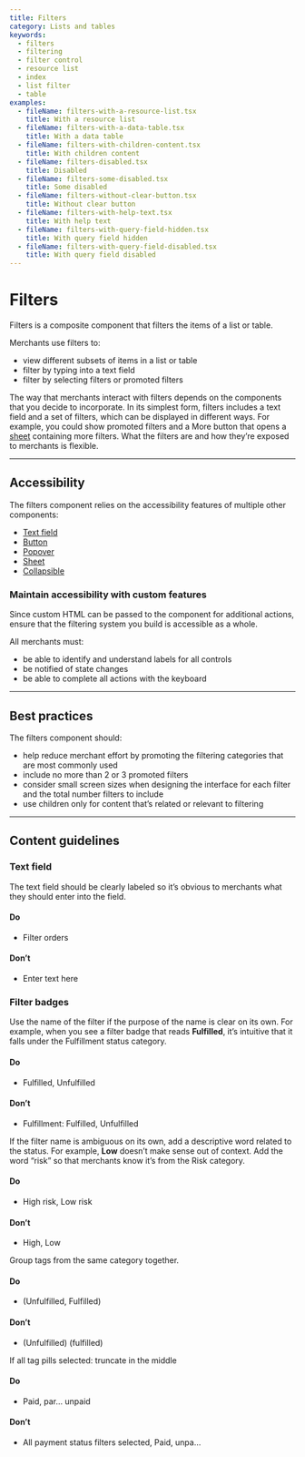 ```yaml
---
title: Filters
category: Lists and tables
keywords:
  - filters
  - filtering
  - filter control
  - resource list
  - index
  - list filter
  - table
examples:
  - fileName: filters-with-a-resource-list.tsx
    title: With a resource list
  - fileName: filters-with-a-data-table.tsx
    title: With a data table
  - fileName: filters-with-children-content.tsx
    title: With children content
  - fileName: filters-disabled.tsx
    title: Disabled
  - fileName: filters-some-disabled.tsx
    title: Some disabled
  - fileName: filters-without-clear-button.tsx
    title: Without clear button
  - fileName: filters-with-help-text.tsx
    title: With help text
  - fileName: filters-with-query-field-hidden.tsx
    title: With query field hidden
  - fileName: filters-with-query-field-disabled.tsx
    title: With query field disabled
---
```


# Filters

Filters is a composite component that filters the items of a list or table.

Merchants use filters to:

- view different subsets of items in a list or table
- filter by typing into a text field
- filter by selecting filters or promoted filters

The way that merchants interact with filters depends on the components that you decide to incorporate. In its simplest form, filters includes a text field and a set of filters, which can be displayed in different ways. For example, you could show promoted filters and a More button that opens a [sheet](https://polaris.shopify.com/components/sheet) containing more filters. What the filters are and how they’re exposed to merchants is flexible.

---

## Accessibility

The filters component relies on the accessibility features of multiple other components:

- [Text field](https://polaris.shopify.com/components/text-field)
- [Button](https://polaris.shopify.com/components/button)
- [Popover](https://polaris.shopify.com/components/popover)
- [Sheet](https://polaris.shopify.com/components/sheet)
- [Collapsible](https://polaris.shopify.com/components/collapsible)

### Maintain accessibility with custom features

Since custom HTML can be passed to the component for additional actions, ensure that the filtering system you build is accessible as a whole.

All merchants must:

- be able to identify and understand labels for all controls
- be notified of state changes
- be able to complete all actions with the keyboard

---

## Best practices

The filters component should:

- help reduce merchant effort by promoting the filtering categories that are most commonly used
- include no more than 2 or 3 promoted filters
- consider small screen sizes when designing the interface for each filter and the total number filters to include
- use children only for content that’s related or relevant to filtering

---

## Content guidelines

### Text field

The text field should be clearly labeled so it’s obvious to merchants what they should enter into the field.

<!-- dodont -->

#### Do

- Filter orders

#### Don’t

- Enter text here

<!-- end -->

### Filter badges

Use the name of the filter if the purpose of the name is clear on its own. For example, when you see a filter badge that reads **Fulfilled**, it’s intuitive that it falls under the Fulfillment status category.

<!-- dodont -->

#### Do

- Fulfilled, Unfulfilled

#### Don’t

- Fulfillment: Fulfilled, Unfulfilled

<!-- end -->

If the filter name is ambiguous on its own, add a descriptive word related to the status. For example, **Low** doesn’t make sense out of context. Add the word “risk” so that merchants know it’s from the Risk category.

<!-- dodont -->

#### Do

- High risk, Low risk

#### Don’t

- High, Low

<!-- end -->

Group tags from the same category together.

<!-- dodont -->

#### Do

- (Unfulfilled, Fulfilled)

#### Don’t

- (Unfulfilled) (fulfilled)

<!-- end -->

If all tag pills selected: truncate in the middle

<!-- dodont -->

#### Do

- Paid, par… unpaid

#### Don’t

- All payment status filters selected, Paid, unpa…

<!-- end -->

